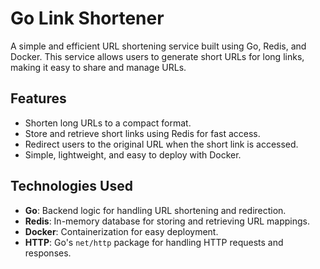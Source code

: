 # Go Link Shortener

A simple and efficient URL shortening service built using Go, Redis, and Docker. This service allows users to generate short URLs for long links, making it easy to share and manage URLs.

## Features

- Shorten long URLs to a compact format.
- Store and retrieve short links using Redis for fast access.
- Redirect users to the original URL when the short link is accessed.
- Simple, lightweight, and easy to deploy with Docker.

## Technologies Used

- **Go**: Backend logic for handling URL shortening and redirection.
- **Redis**: In-memory database for storing and retrieving URL mappings.
- **Docker**: Containerization for easy deployment.
- **HTTP**: Go's `net/http` package for handling HTTP requests and responses.
